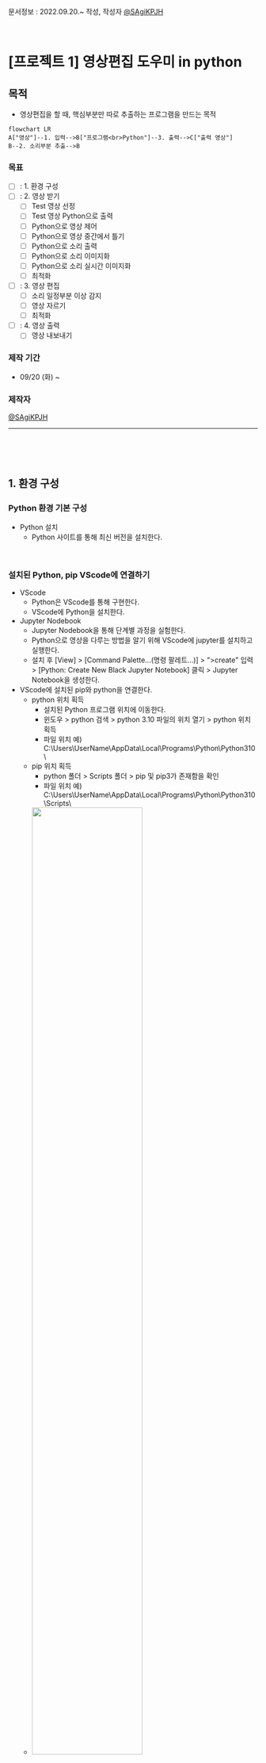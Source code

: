 문서정보 : 2022.09.20.~ 작성, 작성자 [@SAgiKPJH](https://github.com/SAgiKPJH)

<br>

# [프로젝트 1] 영상편집 도우미 in python

## 목적

- 영상편집을 할 때, 핵심부분만 따로 추출하는 프로그램을 만드는 목적

```mermaid
flowchart LR
A["영상"]--1. 입력-->B["프로그램<br>Python"]--3. 출력-->C["출력 영상"]
B--2. 소리부분 추출-->B
```

### 목표
- [ ] : 1. 환경 구성
- [ ] : 2. 영상 받기
  - [ ] Test 영상 선정
  - [ ] Test 영상 Python으로 출력
  - [ ] Python으로 영상 제어
  - [ ] Python으로 영상 중간에서 틀기
  - [ ] Python으로 소리 출력
  - [ ] Python으로 소리 이미지화
  - [ ] Python으로 소리 실시간 이미지화
  - [ ] 최적화
- [ ] : 3. 영상 편집
  - [ ] 소리 일정부분 이상 감지
  - [ ] 영상 자르기
  - [ ] 최적화
- [ ] : 4. 영상 출력
  - [ ] 영상 내보내기

### 제작 기간
- 09/20 (화) ~

### 제작자
[@SAgiKPJH](https://github.com/SAgiKPJH)


---

<br><br><br>

## 1. 환경 구성

### Python 환경 기본 구성

- Python 설치
  - Python 사이트를 통해 최신 버전을 설치한다.

<br>

### 설치된 Python, pip VScode에 연결하기

- VScode
  - Python은 VScode를 통해 구현한다.
  - VScode에 Python을 설치한다.
- Jupyter Nodebook
  - Jupyter Nodebook을 통해 단계별 과정을 실험한다.
  - Python으로 영상을 다루는 방법을 알기 위해 VScode에 jupyter를 설치하고 실행한다.
  - 설치 후 [View] > [Command Palette...(명령 팔레트...)] > ">create" 입력 > [Python: Create New Black Jupyter Notebook] 클릭 > Jupyter Notebook을 생성한다.
- VScode에 설치된 pip와 python을 연결한다.
  - python 위치 획득
    - 설치된 Python 프로그램 위치에 이동한다.
    - 윈도우 > python 검색 > python 3.10 파일의 위치 열기 > python 위치 획득
    - 파일 위치 예) C:\Users\UserName\AppData\Local\Programs\Python\Python310\
  - pip 위치 획득
    - python 폴더 > Scripts 폴더 > pip 및 pip3가 존재함을 확인
    - 파일 위치 예) C:\Users\UserName\AppData\Local\Programs\Python\Python310\Scripts\
  - <img src="https://user-images.githubusercontent.com/66783849/191776092-86e1c0a4-2aab-4ccb-b85b-73366a0541cc.png" width="70%"><br> 윈도우 > 고급 시스템 설정 보기 검색 후 실행 > 시스템 속성 창 > 환경 변수 > [UserName에 대한 사용자 변수]와 [시스템 변수]에 존재하는 path > Python 폴더위치 및 pip 폴더 위치를 등록한다.

<br>

## OpenCV
<img src="https://user-images.githubusercontent.com/66783849/186481810-4badd25d-bb67-4d26-b6ef-c74ecba02e5c.png" width="19%">

- OpenCV(Open Source Computer Vision)은 실시간 컴퓨터 비전을 목적으로한 프로그래밍 라이브러리이다.
- C++와 Python에서 연동 사용 가능하다.
- pip3 install opencv-python를 통해 install 한다.
- VScode 터미널을 통해 pip3 install opencv-pyhon을 진행한다.

<br>



<br><br><br>

# 2. 영상 받기

- Python으로 영상을 받고 가공할 수 있다.

<br><br>

## Test 영상 선정

- 영상 3개 선정
  - 영상 1 : 8초짜리 영상
  - 영상 2 : 1분 17초짜리
  - 영상 3 : 8초 짜리

<br><br>

## Test 영상 Python으로 출력


















### Python으로 영상 제어

<br>

### Python으로 영상 중간에서 틀기

<br>

### Python으로 소리 출력

<br>

### Python으로 소리 이미지화

<br>

### Python으로 소리 실시간 이미지화

<br>

### 최적화

<br>

## 2. 영상 편집

<br>

### 소리 일정부분 이상 감지

<br>

### 영상 자르기

<br>

### 최적화

<br>

## 3. 영상 출력

<br>

### 영상 내보내기


### 참조

- [VScode Jupyter NoteBooks 실행 방법](https://junglow9.tistory.com/10)
- [OpenCV install](https://hello-bryan.tistory.com/124)